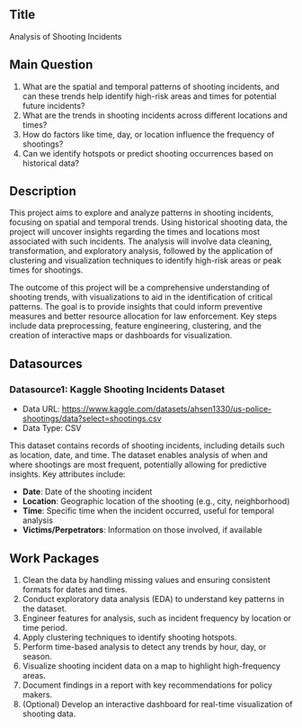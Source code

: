 ## Title

<!-- Give your project a short title. -->
Analysis of Shooting Incidents

## Main Question

<!-- Think about one main question you want to answer based on the data. -->
1. What are the spatial and temporal patterns of shooting incidents, and can these trends help identify high-risk areas and times for potential future incidents?
2. What are the trends in shooting incidents across different locations and times?
3. How do factors like time, day, or location influence the frequency of shootings?
4. Can we identify hotspots or predict shooting occurrences based on historical data?


## Description

<!-- Describe your data science project in max. 200 words. Consider writing about why and how you attempt it. -->
This project aims to explore and analyze patterns in shooting incidents, focusing on spatial and temporal trends.
Using historical shooting data, the project will uncover insights regarding the times and locations most associated
with such incidents. The analysis will involve data cleaning, transformation, and exploratory analysis, followed
by the application of clustering and visualization techniques to identify high-risk areas or peak times for shootings.

The outcome of this project will be a comprehensive understanding of shooting trends, with visualizations to aid in
the identification of critical patterns. The goal is to provide insights that could inform preventive measures and
better resource allocation for law enforcement. Key steps include data preprocessing, feature engineering, clustering,
and the creation of interactive maps or dashboards for visualization.


## Datasources

<!-- Describe each datasource you plan to use in a section. Use the prefix "DatasourceX" where X is the id of the datasource. -->

### Datasource1: Kaggle Shooting Incidents Dataset
* Data URL: https://www.kaggle.com/datasets/ahsen1330/us-police-shootings/data?select=shootings.csv
* Data Type: CSV

This dataset contains records of shooting incidents, including details such as location, date, and time. The dataset
enables analysis of when and where shootings are most frequent, potentially allowing for predictive insights. Key
attributes include:

- **Date**: Date of the shooting incident
- **Location**: Geographic location of the shooting (e.g., city, neighborhood)
- **Time**: Specific time when the incident occurred, useful for temporal analysis
- **Victims/Perpetrators**: Information on those involved, if available


## Work Packages

<!-- List of work packages ordered sequentially, each pointing to an issue with more details. -->

1. Clean the data by handling missing values and ensuring consistent formats for dates and times.
2. Conduct exploratory data analysis (EDA) to understand key patterns in the dataset.
3. Engineer features for analysis, such as incident frequency by location or time period.
4. Apply clustering techniques to identify shooting hotspots.
5. Perform time-based analysis to detect any trends by hour, day, or season.
6. Visualize shooting incident data on a map to highlight high-frequency areas.
7. Document findings in a report with key recommendations for policy makers.
8. (Optional) Develop an interactive dashboard for real-time visualization of shooting data.

